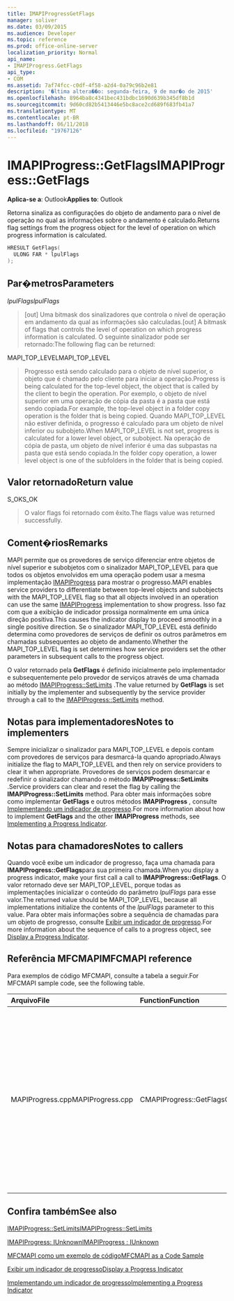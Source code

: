 ```yaml
---
title: IMAPIProgressGetFlags
manager: soliver
ms.date: 03/09/2015
ms.audience: Developer
ms.topic: reference
ms.prod: office-online-server
localization_priority: Normal
api_name:
- IMAPIProgress.GetFlags
api_type:
- COM
ms.assetid: 7af74fcc-c0df-4f58-a2d4-0a79c96b2e81
description: '�ltima altera��o: segunda-feira, 9 de mar�o de 2015'
ms.openlocfilehash: 8964ba8c4341bec431bdbc1690d639b345df8b1d
ms.sourcegitcommit: 9d60cd82b5413446e5bc8ace2cd689f683fb41a7
ms.translationtype: MT
ms.contentlocale: pt-BR
ms.lasthandoff: 06/11/2018
ms.locfileid: "19767126"
---
```

# <a name="imapiprogressgetflags"></a><span data-ttu-id="5304c-103">IMAPIProgress::GetFlags</span><span class="sxs-lookup"><span data-stu-id="5304c-103">IMAPIProgress::GetFlags</span></span>

  
  
<span data-ttu-id="5304c-104">**Aplica-se a**: Outlook</span><span class="sxs-lookup"><span data-stu-id="5304c-104">**Applies to**: Outlook</span></span> 
  
<span data-ttu-id="5304c-105">Retorna sinaliza as configurações do objeto de andamento para o nível de operação no qual as informações sobre o andamento é calculado.</span><span class="sxs-lookup"><span data-stu-id="5304c-105">Returns flag settings from the progress object for the level of operation on which progress information is calculated.</span></span>
  
```cpp
HRESULT GetFlags(
  ULONG FAR * lpulFlags
);
```

## <a name="parameters"></a><span data-ttu-id="5304c-106">Par�metros</span><span class="sxs-lookup"><span data-stu-id="5304c-106">Parameters</span></span>

 <span data-ttu-id="5304c-107">_lpulFlags_</span><span class="sxs-lookup"><span data-stu-id="5304c-107">_lpulFlags_</span></span>
  
> <span data-ttu-id="5304c-108">[out] Uma bitmask dos sinalizadores que controla o nível de operação em andamento da qual as informações são calculadas.</span><span class="sxs-lookup"><span data-stu-id="5304c-108">[out] A bitmask of flags that controls the level of operation on which progress information is calculated.</span></span> <span data-ttu-id="5304c-109">O seguinte sinalizador pode ser retornado:</span><span class="sxs-lookup"><span data-stu-id="5304c-109">The following flag can be returned:</span></span>
    
<span data-ttu-id="5304c-110">MAPI_TOP_LEVEL</span><span class="sxs-lookup"><span data-stu-id="5304c-110">MAPI_TOP_LEVEL</span></span> 
  
> <span data-ttu-id="5304c-111">Progresso está sendo calculado para o objeto de nível superior, o objeto que é chamado pelo cliente para iniciar a operação.</span><span class="sxs-lookup"><span data-stu-id="5304c-111">Progress is being calculated for the top-level object, the object that is called by the client to begin the operation.</span></span> <span data-ttu-id="5304c-112">Por exemplo, o objeto de nível superior em uma operação de cópia da pasta é a pasta que está sendo copiada.</span><span class="sxs-lookup"><span data-stu-id="5304c-112">For example, the top-level object in a folder copy operation is the folder that is being copied.</span></span> <span data-ttu-id="5304c-113">Quando MAPI_TOP_LEVEL não estiver definida, o progresso é calculado para um objeto de nível inferior ou subobjeto.</span><span class="sxs-lookup"><span data-stu-id="5304c-113">When MAPI_TOP_LEVEL is not set, progress is calculated for a lower level object, or subobject.</span></span> <span data-ttu-id="5304c-114">Na operação de cópia de pasta, um objeto de nível inferior é uma das subpastas na pasta que está sendo copiada.</span><span class="sxs-lookup"><span data-stu-id="5304c-114">In the folder copy operation, a lower level object is one of the subfolders in the folder that is being copied.</span></span>
    
## <a name="return-value"></a><span data-ttu-id="5304c-115">Valor retornado</span><span class="sxs-lookup"><span data-stu-id="5304c-115">Return value</span></span>

<span data-ttu-id="5304c-116">S_OK</span><span class="sxs-lookup"><span data-stu-id="5304c-116">S_OK</span></span> 
  
> <span data-ttu-id="5304c-117">O valor flags foi retornado com êxito.</span><span class="sxs-lookup"><span data-stu-id="5304c-117">The flags value was returned successfully.</span></span>
    
## <a name="remarks"></a><span data-ttu-id="5304c-118">Coment�rios</span><span class="sxs-lookup"><span data-stu-id="5304c-118">Remarks</span></span>

<span data-ttu-id="5304c-119">MAPI permite que os provedores de serviço diferenciar entre objetos de nível superior e subobjetos com o sinalizador MAPI_TOP_LEVEL para que todos os objetos envolvidos em uma operação podem usar a mesma implementação [IMAPIProgress](imapiprogressiunknown.md) para mostrar o progresso.</span><span class="sxs-lookup"><span data-stu-id="5304c-119">MAPI enables service providers to differentiate between top-level objects and subobjects with the MAPI_TOP_LEVEL flag so that all objects involved in an operation can use the same [IMAPIProgress](imapiprogressiunknown.md) implementation to show progress.</span></span> <span data-ttu-id="5304c-120">Isso faz com que a exibição de indicador prossiga normalmente em uma única direção positiva.</span><span class="sxs-lookup"><span data-stu-id="5304c-120">This causes the indicator display to proceed smoothly in a single positive direction.</span></span> <span data-ttu-id="5304c-121">Se o sinalizador MAPI_TOP_LEVEL está definido determina como provedores de serviços de definir os outros parâmetros em chamadas subsequentes ao objeto de andamento.</span><span class="sxs-lookup"><span data-stu-id="5304c-121">Whether the MAPI_TOP_LEVEL flag is set determines how service providers set the other parameters in subsequent calls to the progress object.</span></span> 
  
<span data-ttu-id="5304c-122">O valor retornado pela **GetFlags** é definido inicialmente pelo implementador e subsequentemente pelo provedor de serviços através de uma chamada ao método [IMAPIProgress::SetLimits](imapiprogress-setlimits.md) .</span><span class="sxs-lookup"><span data-stu-id="5304c-122">The value returned by **GetFlags** is set initially by the implementer and subsequently by the service provider through a call to the [IMAPIProgress::SetLimits](imapiprogress-setlimits.md) method.</span></span> 
  
## <a name="notes-to-implementers"></a><span data-ttu-id="5304c-123">Notas para implementadores</span><span class="sxs-lookup"><span data-stu-id="5304c-123">Notes to implementers</span></span>

<span data-ttu-id="5304c-124">Sempre inicializar o sinalizador para MAPI_TOP_LEVEL e depois contam com provedores de serviços para desmarcá-la quando apropriado.</span><span class="sxs-lookup"><span data-stu-id="5304c-124">Always initialize the flag to MAPI_TOP_LEVEL and then rely on service providers to clear it when appropriate.</span></span> <span data-ttu-id="5304c-125">Provedores de serviços podem desmarcar e redefinir o sinalizador chamando o método **IMAPIProgress::SetLimits** .</span><span class="sxs-lookup"><span data-stu-id="5304c-125">Service providers can clear and reset the flag by calling the **IMAPIProgress::SetLimits** method.</span></span> <span data-ttu-id="5304c-126">Para obter mais informações sobre como implementar **GetFlags** e outros métodos **IMAPIProgress** , consulte [Implementando um indicador de progresso](implementing-a-progress-indicator.md).</span><span class="sxs-lookup"><span data-stu-id="5304c-126">For more information about how to implement **GetFlags** and the other **IMAPIProgress** methods, see [Implementing a Progress Indicator](implementing-a-progress-indicator.md).</span></span>
  
## <a name="notes-to-callers"></a><span data-ttu-id="5304c-127">Notas para chamadores</span><span class="sxs-lookup"><span data-stu-id="5304c-127">Notes to callers</span></span>

<span data-ttu-id="5304c-128">Quando você exibe um indicador de progresso, faça uma chamada para **IMAPIProgress::GetFlags**para sua primeira chamada.</span><span class="sxs-lookup"><span data-stu-id="5304c-128">When you display a progress indicator, make your first call a call to **IMAPIProgress::GetFlags**.</span></span> <span data-ttu-id="5304c-129">O valor retornado deve ser MAPI_TOP_LEVEL, porque todas as implementações inicializar o conteúdo do parâmetro _lpulFlags_ para esse valor.</span><span class="sxs-lookup"><span data-stu-id="5304c-129">The returned value should be MAPI_TOP_LEVEL, because all implementations initialize the contents of the  _lpulFlags_ parameter to this value.</span></span> <span data-ttu-id="5304c-130">Para obter mais informações sobre a sequência de chamadas para um objeto de progresso, consulte [Exibir um indicador de progresso](how-to-display-a-progress-indicator.md).</span><span class="sxs-lookup"><span data-stu-id="5304c-130">For more information about the sequence of calls to a progress object, see [Display a Progress Indicator](how-to-display-a-progress-indicator.md).</span></span>
  
## <a name="mfcmapi-reference"></a><span data-ttu-id="5304c-131">Referência MFCMAPI</span><span class="sxs-lookup"><span data-stu-id="5304c-131">MFCMAPI reference</span></span>

<span data-ttu-id="5304c-132">Para exemplos de código MFCMAPI, consulte a tabela a seguir.</span><span class="sxs-lookup"><span data-stu-id="5304c-132">For MFCMAPI sample code, see the following table.</span></span>
  
|<span data-ttu-id="5304c-133">**Arquivo**</span><span class="sxs-lookup"><span data-stu-id="5304c-133">**File**</span></span>|<span data-ttu-id="5304c-134">**Function**</span><span class="sxs-lookup"><span data-stu-id="5304c-134">**Function**</span></span>|<span data-ttu-id="5304c-135">**Comment**</span><span class="sxs-lookup"><span data-stu-id="5304c-135">**Comment**</span></span>|
|:-----|:-----|:-----|
|<span data-ttu-id="5304c-136">MAPIProgress.cpp</span><span class="sxs-lookup"><span data-stu-id="5304c-136">MAPIProgress.cpp</span></span>  <br/> |<span data-ttu-id="5304c-137">CMAPIProgress::GetFlags</span><span class="sxs-lookup"><span data-stu-id="5304c-137">CMAPIProgress::GetFlags</span></span>  <br/> |<span data-ttu-id="5304c-138">MFCMAPI usa o método **IMAPIProgress::GetFlags** para determinar quais sinalizadores estão definidos.</span><span class="sxs-lookup"><span data-stu-id="5304c-138">MFCMAPI uses the **IMAPIProgress::GetFlags** method to determine which flags are set.</span></span> <span data-ttu-id="5304c-139">Retorna MAPI_TOP_LEVEL, a menos que foram configuradas usando o método **IMAPIProgress::SetLimits** .</span><span class="sxs-lookup"><span data-stu-id="5304c-139">Returns MAPI_TOP_LEVEL unless flags have been set by using the **IMAPIProgress::SetLimits** method.</span></span>  <br/> |
   
## <a name="see-also"></a><span data-ttu-id="5304c-140">Confira também</span><span class="sxs-lookup"><span data-stu-id="5304c-140">See also</span></span>



[<span data-ttu-id="5304c-141">IMAPIProgress::SetLimits</span><span class="sxs-lookup"><span data-stu-id="5304c-141">IMAPIProgress::SetLimits</span></span>](imapiprogress-setlimits.md)
  
[<span data-ttu-id="5304c-142">IMAPIProgress: IUnknown</span><span class="sxs-lookup"><span data-stu-id="5304c-142">IMAPIProgress : IUnknown</span></span>](imapiprogressiunknown.md)


[<span data-ttu-id="5304c-143">MFCMAPI como um exemplo de código</span><span class="sxs-lookup"><span data-stu-id="5304c-143">MFCMAPI as a Code Sample</span></span>](mfcmapi-as-a-code-sample.md)
  
[<span data-ttu-id="5304c-144">Exibir um indicador de progresso</span><span class="sxs-lookup"><span data-stu-id="5304c-144">Display a Progress Indicator</span></span>](how-to-display-a-progress-indicator.md)
  
[<span data-ttu-id="5304c-145">Implementando um indicador de progresso</span><span class="sxs-lookup"><span data-stu-id="5304c-145">Implementing a Progress Indicator</span></span>](implementing-a-progress-indicator.md)


